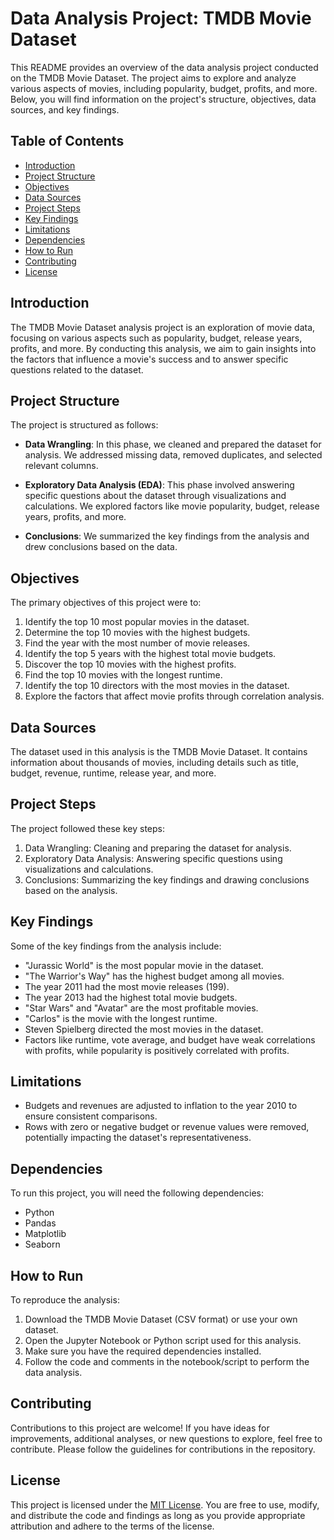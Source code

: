 # Data Analysis Project: TMDB Movie Dataset

This README provides an overview of the data analysis project conducted on the TMDB Movie Dataset. The project aims to explore and analyze various aspects of movies, including popularity, budget, profits, and more. Below, you will find information on the project's structure, objectives, data sources, and key findings.

## Table of Contents

- [Introduction](#introduction)
- [Project Structure](#project-structure)
- [Objectives](#objectives)
- [Data Sources](#data-sources)
- [Project Steps](#project-steps)
- [Key Findings](#key-findings)
- [Limitations](#limitations)
- [Dependencies](#dependencies)
- [How to Run](#how-to-run)
- [Contributing](#contributing)
- [License](#license)

## Introduction

The TMDB Movie Dataset analysis project is an exploration of movie data, focusing on various aspects such as popularity, budget, release years, profits, and more. By conducting this analysis, we aim to gain insights into the factors that influence a movie's success and to answer specific questions related to the dataset.

## Project Structure

The project is structured as follows:

- **Data Wrangling**: In this phase, we cleaned and prepared the dataset for analysis. We addressed missing data, removed duplicates, and selected relevant columns.

- **Exploratory Data Analysis (EDA)**: This phase involved answering specific questions about the dataset through visualizations and calculations. We explored factors like movie popularity, budget, release years, profits, and more.

- **Conclusions**: We summarized the key findings from the analysis and drew conclusions based on the data.

## Objectives

The primary objectives of this project were to:

1. Identify the top 10 most popular movies in the dataset.
2. Determine the top 10 movies with the highest budgets.
3. Find the year with the most number of movie releases.
4. Identify the top 5 years with the highest total movie budgets.
5. Discover the top 10 movies with the highest profits.
6. Find the top 10 movies with the longest runtime.
7. Identify the top 10 directors with the most movies in the dataset.
8. Explore the factors that affect movie profits through correlation analysis.

## Data Sources

The dataset used in this analysis is the TMDB Movie Dataset. It contains information about thousands of movies, including details such as title, budget, revenue, runtime, release year, and more.

## Project Steps

The project followed these key steps:

1. Data Wrangling: Cleaning and preparing the dataset for analysis.
2. Exploratory Data Analysis: Answering specific questions using visualizations and calculations.
3. Conclusions: Summarizing the key findings and drawing conclusions based on the analysis.

## Key Findings

Some of the key findings from the analysis include:

- "Jurassic World" is the most popular movie in the dataset.
- "The Warrior's Way" has the highest budget among all movies.
- The year 2011 had the most movie releases (199).
- The year 2013 had the highest total movie budgets.
- "Star Wars" and "Avatar" are the most profitable movies.
- "Carlos" is the movie with the longest runtime.
- Steven Spielberg directed the most movies in the dataset.
- Factors like runtime, vote average, and budget have weak correlations with profits, while popularity is positively correlated with profits.

## Limitations

- Budgets and revenues are adjusted to inflation to the year 2010 to ensure consistent comparisons.
- Rows with zero or negative budget or revenue values were removed, potentially impacting the dataset's representativeness.

## Dependencies

To run this project, you will need the following dependencies:

- Python
- Pandas
- Matplotlib
- Seaborn

## How to Run

To reproduce the analysis:

1. Download the TMDB Movie Dataset (CSV format) or use your own dataset.
2. Open the Jupyter Notebook or Python script used for this analysis.
3. Make sure you have the required dependencies installed.
4. Follow the code and comments in the notebook/script to perform the data analysis.

## Contributing

Contributions to this project are welcome! If you have ideas for improvements, additional analyses, or new questions to explore, feel free to contribute. Please follow the guidelines for contributions in the repository.

## License

This project is licensed under the [MIT License](LICENSE). You are free to use, modify, and distribute the code and findings as long as you provide appropriate attribution and adhere to the terms of the license.